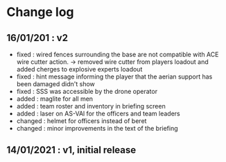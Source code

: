 # Change log

## 16/01/201 : v2

* fixed : wired fences surrounding the base are not compatible with ACE wire cutter action. -> removed wire cutter from players loadout and added  cherges to explosive experts loadout
* fixed : hint message informing the player that the aerian support has been damaged didn't show
* fixed : SSS was accessible by the drone operator
* added : maglite for all men
* added : team roster and inventory in briefing screen
* added : laser on AS-VAl for the officers and team leaders
* changed : helmet for officers instead of beret
* changed : minor improvements in the text of the briefing

## 14/01/2021 : v1, initial release
